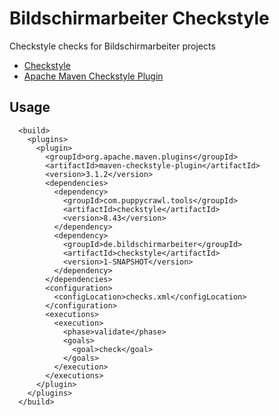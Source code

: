# Bildschirmarbeiter Checkstyle

Checkstyle checks for Bildschirmarbeiter projects

* [Checkstyle](https://checkstyle.org)
* [Apache Maven Checkstyle Plugin](https://maven.apache.org/plugins/maven-checkstyle-plugin/)


## Usage

```
  <build>
    <plugins>
      <plugin>
        <groupId>org.apache.maven.plugins</groupId>
        <artifactId>maven-checkstyle-plugin</artifactId>
        <version>3.1.2</version>
        <dependencies>
          <dependency>
            <groupId>com.puppycrawl.tools</groupId>
            <artifactId>checkstyle</artifactId>
            <version>8.43</version>
          </dependency>
          <dependency>
            <groupId>de.bildschirmarbeiter</groupId>
            <artifactId>checkstyle</artifactId>
            <version>1-SNAPSHOT</version>
          </dependency>
        </dependencies>
        <configuration>
          <configLocation>checks.xml</configLocation>
        </configuration>
        <executions>
          <execution>
            <phase>validate</phase>
            <goals>
              <goal>check</goal>
            </goals>
          </execution>
        </executions>
      </plugin>
    </plugins>
  </build>
```
